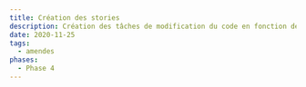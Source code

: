 ```yaml
---
title: Création des stories
description: Création des tâches de modification du code en fonction de leur type et leur difficulté.
date: 2020-11-25
tags:
  - amendes
phases:
  - Phase 4
---
```

